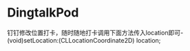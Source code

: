 # DingtalkPod
钉钉修改位置打卡，随时随地打卡调用下面方法传入location即可-(void)setLocation:(CLLocationCoordinate2D) location;
